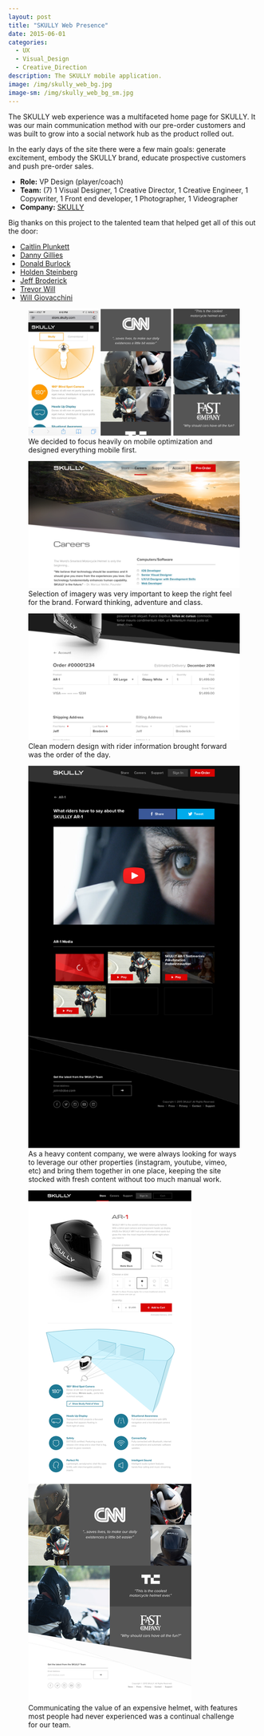 ```yaml
---
layout: post
title: "SKULLY Web Presence"
date: 2015-06-01
categories:
  - UX
  - Visual_Design
  - Creative_Direction
description: The SKULLY mobile application.
image: /img/skully_web_bg.jpg
image-sm: /img/skully_web_bg_sm.jpg
---
```

The SKULLY web experience was a multifaceted home page for SKULLY. It was our main communication method with our pre-order customers and was built to grow into a social network hub as the product rolled out.  

In the early days of the site there were a few main goals: generate excitement, embody the SKULLY brand, educate prospective customers and push pre-order sales.

+ **Role:** VP Design (player/coach)
+ **Team:** (7) 1 Visual Designer, 1 Creative Director, 1 Creative Engineer, 1 Copywriter, 1 Front end developer, 1 Photographer, 1 Videographer
+ **Company:** [SKULLY](https://en.wikipedia.org/wiki/Skully_(helmet))

 
Big thanks on this project to the talented team that helped get all of this out the door:
* [Caitlin Plunkett](https://www.behance.net/stateofrime)
* [Danny Gillies](linkedin.com/in/danielgillies1)
* [Donald Burlock](http://www.theburlockgroup.com)
* [Holden Steinberg](https://www.linkedin.com/in/holdensteinberg/)
* [Jeff Broderick](http://brdrck.me/) 
* [Trevor Will](http://trevorwillphoto.com/)
* [Will Giovacchini](www.willgiovacchini.com)

<figure>
  <a href="/img/sk_web_img1.jpg" title="">
    <img src="/img/sk_web_img1.jpg" alt="Placeholder"/>
  </a>
  <figcaption>We decided to focus heavily on mobile optimization and designed everything mobile first.</figcaption>
</figure>

<figure>
  <a href="/img/sk_web_img2.jpg" title="">
    <img src="/img/sk_web_img2.jpg" alt="Placeholder"/>
  </a>
  <figcaption>Selection of imagery was very important to keep the right feel for the brand. Forward thinking, adventure and class.</figcaption>
</figure>

<figure>
  <a href="/img/sk_web_img3.jpg" title="">
    <img src="/img/sk_web_img3.jpg" alt="Placeholder"/>
  </a>
  <figcaption>Clean modern design with rider information brought forward was the order of the day.</figcaption>
</figure>

<figure>
  <a href="/img/sk_web_img4.jpg" title="">
    <img src="/img/sk_web_img4.jpg" alt="Placeholder"/>
  </a>
  <figcaption>As a heavy content company, we were always looking for ways to leverage our other properties (instagram, youtube, vimeo, etc) and bring them together in one place, keeping the site stocked with fresh content without too much manual work.</figcaption>
</figure>

<figure>
  <a href="/img/sk_web_img5.jpg" title="">
    <img src="/img/sk_web_img5.jpg" alt="Placeholder"/>
  </a>
  <figcaption>Communicating the value of an expensive helmet, with features most people had never experienced was a continual challenge for our team.</figcaption>
</figure>
